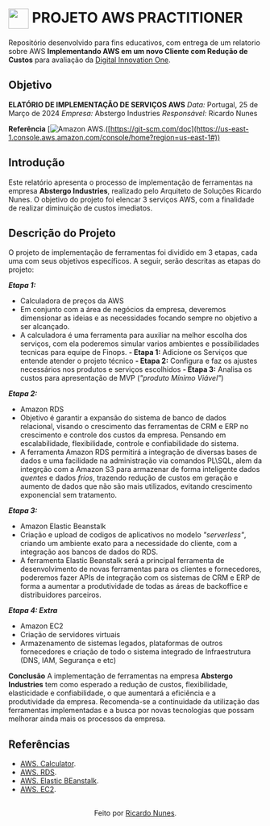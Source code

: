 <h1>
    <a href="https://www.dio.me/">
     <img align="center" width="40px" src="https://hermes.digitalinnovation.one/assets/diome/logo-minimized.png"></a>
    <span>PROJETO AWS PRACTITIONER</span>
</h1>

Repositório desenvolvido para fins educativos, com entrega de um relatorio sobre AWS **Implementando AWS em um novo Cliente com Redução de Custos** para avaliação da [Digital Innovation One](https://www.dio.me/).

## Objetivo

**ELATÓRIO DE IMPLEMENTAÇÃO DE SERVIÇOS AWS**
*Data:* Portugal, 25 de Março de 2024
*Empresa:* Abstergo Industries 
*Responsável:* Ricardo Nunes

**Referência**
[![Amazon AWS](https://upload.wikimedia.org/wikipedia/commons/thumb/5/5c/AWS_Simple_Icons_AWS_Cloud.svg/1024px-AWS_Simple_Icons_AWS_Cloud.svg.png).([https://git-scm.com/doc](https://us-east-1.console.aws.amazon.com/console/home?region=us-east-1#))


## Introdução
Este relatório apresenta o processo de implementação de ferramentas na empresa **Abstergo Industries**, realizado pelo Arquiteto de Soluções Ricardo Nunes. O objetivo do projeto foi elencar 3 serviços AWS, com a finalidade de realizar diminuição de custos imediatos.

## Descrição do Projeto
O projeto de implementação de ferramentas foi dividido em 3 etapas, cada uma com seus objetivos específicos. A seguir, serão descritas as etapas do projeto:

***Etapa 1:***
- Calculadora de preços da AWS
- Em conjunto com a área de negócios da empresa, deveremos dimensionar as ideias e as necessidades focando sempre no objetivo a ser alcançado.
- A calculadora é uma ferramenta para auxiliar na melhor escolha dos serviços, com ela poderemos simular varios ambientes e possibilidades tecnicas para equipe de Finops.
    **- Etapa 1:** Adicione os Serviços que entende atender o projeto técnico
    **- Etapa 2:** Configura e faz os ajustes necessários nos produtos e serviços escolhidos
    **- Etapa 3:** Analisa os custos para apresentação de MVP (*"produto Mínimo Viável"*)

***Etapa 2:***
- Amazon RDS
- Objetivo é garantir a expansão do sistema de banco de dados relacional, visando o crescimento das ferramentas de CRM e ERP no crescimento e controle dos custos da empresa. Pensando em escalabilidade, flexibilidade, controle e confiabilidade do sistema.
- A ferramenta Amazon RDS permitirá a integração de diversas bases de dados e uma facilidade na administração via comandos PL\SQL, alem da integrção com a Amazon S3 para armazenar de forma inteligente dados *quentes* e dados *frios*, trazendo redução de custos em geração e aumento de dados que não são mais utilizados, evitando crescimento exponencial sem tratamento.

***Etapa 3:***
- Amazon Elastic Beanstalk
- Criação e upload de codigos de aplicativos no modelo *"serverless"*, criando um ambiente exato para a necessidade do cliente, com a integração aos bancos de dados do RDS.
- A ferramenta Elastic Beanstalk será a principal ferramenta de desenvolvimento de novas ferramentas para os clientes e fornecedores, poderemos fazer APIs de integração com os sistemas de CRM e ERP de forma a aumentar a produtividade de todas as áreas de backoffice e distribuidores parceiros.

***Etapa 4: Extra***
- Amazon EC2
- Criação de servidores virtuais
- Armazenamento de sistemas legados, plataformas de outros fornecedores e criação de todo o sistema integrado de Infraestrutura (DNS, IAM, Segurança e etc)

**Conclusão**
A implementação de ferramentas na empresa **Abstergo Industries** tem como esperado a redução de custos, flexibilidade, elasticidade e confiabilidade, o que aumentará a eficiência e a produtividade da empresa. Recomenda-se a continuidade da utilização das ferramentas implementadas e a busca por novas tecnologias que possam melhorar ainda mais os processos da empresa.

## Referências
- [AWS. Calculator](https://calculator.aws/#/).
- [AWS. RDS](https://us-east-1.console.aws.amazon.com/rds/home?region=us-east-1).
- [AWS. Elastic BEanstalk](https://us-east-1.console.aws.amazon.com/elasticbeanstalk/home?region=us-east-1#/welcome).
- [AWS. EC2](https://us-east-1.console.aws.amazon.com/ec2/home?region=us-east-1#Home:).

##
<div align="center">Feito por <a href="https://github.com/ricardonunesoficial">Ricardo Nunes</a>.</div>




